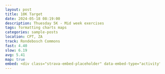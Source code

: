 ```yaml
---
layout: post
title: 10K Target
date: 2024-05-18 08:19:00
description: Thuesday 5K - Mid week exercises
tags: formatting charts maps
categories: sample-posts
location: CPT, ZA
track: Rondebosch Commons
fast: 4.40
slow: 6.19
avg: 5.41
map: true
embed: <div class="strava-embed-placeholder" data-embed-type="activity" data-embed-id="11437272536" data-style="standard"></div><script src="https://strava-embeds.com/embed.js"></script>
---
```

<div class="strava-embed-placeholder" data-embed-type="activity" data-embed-id="5713815063" data-style="standard"></div><script src="https://strava-embeds.com/embed.js"></script>
